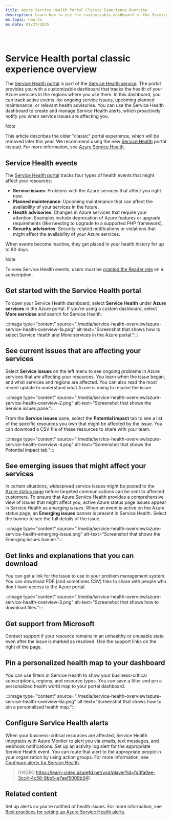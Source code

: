 ```yaml
---
title: Azure Service Health Portal Classic Experience Overview
description: Learn how to use the customizable dashboard in the Service Health portal to track the health of your Azure services in the regions where you use them. 
ms.topic: how-to
ms.date: 01/27/2025


---
```

# Service Health portal classic experience overview

The [Service Health portal](https://portal.azure.com/#view/Microsoft_Azure_Health/AzureHealthBrowseBlade/~/serviceIssues) is part of the [Service Health service](overview.md). The portal provides you with a customizable dashboard that tracks the health of your Azure services in the regions where you use them. In this dashboard, you can track active events like ongoing service issues, upcoming planned maintenance, or relevant health advisories. You can use the Service Health dashboard to create and manage Service Health alerts, which proactively notify you when service issues are affecting you.

>[!Note]
>This article describes the older "classic" portal experience, which will be removed later this year. We recommend using the new [Service Health](service-health-portal-update.md) portal instead. 
>For more information, see [Azure Service Health](https://aka.ms/azureservicehealth).

## Service Health events

The [Service Health portal](https://portal.azure.com/#view/Microsoft_Azure_Health/AzureHealthBrowseBlade/~/serviceIssues) tracks four types of health events that might affect your resources:

- **Service issues**: Problems with the Azure services that affect you right now.
- **Planned maintenance**: Upcoming maintenance that can affect the availability of your services in the future.  
- **Health advisories**: Changes in Azure services that require your attention. Examples include deprecation of Azure features or upgrade requirements (like needing to upgrade to a supported PHP framework).
- **Security advisories**: Security-related notifications or violations that might affect the availability of your Azure services.

When events become inactive, they get placed in your health history for up to 90 days.

> [!NOTE]
> To view Service Health events, users must be [granted the Reader role](/azure/role-based-access-control/role-assignments-portal) on a subscription.

## Get started with the Service Health portal

To open your Service Health dashboard, select **Service Health** under **Azure services** in the Azure portal. If you're using a custom dashboard, select **More services** and search for Service Health.

:::image type="content" source="./media/service-health-overview/azure-service-health-overview-1a.png" alt-text="Screenshot that shows how to select Service Health and More services in the Azure portal.":::

## See current issues that are affecting your services

Select **Service issues** on the left menu to see ongoing problems in Azure services that are affecting your resources. You learn when the issue began, and what services and regions are affected. You can also read the most recent update to understand what Azure is doing to resolve the issue.

:::image type="content" source="./media/service-health-overview/azure-service-health-overview-2.png" alt-text="Screenshot that shows the Service issues pane.":::

From the **Service issues** pane, select the **Potential impact** tab to see a list of the specific resources you own that might be affected by the issue. You can download a CSV file of these resources to share with your team.

:::image type="content" source="./media/service-health-overview/azure-service-health-overview-4.png" alt-text="Screenshot that shows the Potential impact tab.":::

## See emerging issues that might affect your services

In certain situations, widespread service issues might be posted to the [Azure status page](https://azure.status.microsoft) before targeted communications can be sent to affected customers. To ensure that Azure Service Health provides a comprehensive view of issues that might affect you, active Azure status page issues appear in Service Health as *emerging issues*. When an event is active on the Azure status page, an **Emerging issues** banner is present in Service Health. Select the banner to see the full details of the issue.

:::image type="content" source="./media/service-health-overview/azure-service-health-emerging-issue.png" alt-text="Screenshot that shows the Emerging issues banner.":::

## Get links and explanations that you can download

You can get a link for the issue to use in your problem management system. You can download PDF (and sometimes CSV) files to share with people who don't have access to the Azure portal.

:::image type="content" source="./media/service-health-overview/azure-service-health-overview-3.png" alt-text="Screenshot that shows how to download files.":::

## Get support from Microsoft

Contact support if your resource remains in an unhealthy or unusable state even after the issue is marked as resolved. Use the support links on the right of the page.  

## Pin a personalized health map to your dashboard

You can use filters in Service Health to show your business-critical subscriptions, regions, and resource types. You can save a filter and pin a personalized health world map to your portal dashboard.

:::image type="content" source="./media/service-health-overview/azure-service-health-overview-6a.png" alt-text="Screenshot that shows how to pin a personalized health map.":::

## Configure Service Health alerts

When your business-critical resources are affected, Service Health integrates with Azure Monitor to alert you via emails, text messages, and webhook notifications. Set up an activity log alert for the appropriate Service Health event. You can route that alert to the appropriate people in your organization by using action groups. For more information, see [Configure alerts for Service Health](./alerts-activity-log-service-notifications-portal.md).

>[!VIDEO https://learn-video.azurefd.net/vod/player?id=fd3fa0ee-3cc4-4c58-9bb5-e7aef5009b34]

## Related content

Set up alerts so you're notified of health issues. For more information, see [Best practices for setting up Azure Service Health alerts](https://www.youtube.com/watch?v=k5d5ca8K6tc&list=PLLasX02E8BPBBSqygdRvlTnHfp1POwE8K&index=6&t=0s).
